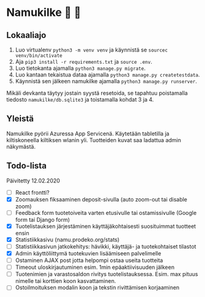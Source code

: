 # Namukilke :candy: :apple:

## Lokaaliajo

1. Luo virtualenv `python3 -m venv venv` ja käynnistä se `sourcec venv/bin/activate`
2. Aja `pip3 install -r requirements.txt` ja `source .env`.
3. Luo tietokanta ajamalla `python3 manage.py migrate`.
4. Luo kantaan tekaistua dataa ajamalla `python3 manage.py createtestdata`.
5. Käynnistä sen jälkeen namukilke ajamalla `python3 manage.py runserver`.

Mikäli devkanta täytyy jostain syystä resetoida, se tapahtuu poistamalla tiedosto `namukilke/db.sqlite3` ja toistamalla kohdat 3 ja 4.

## Yleistä

Namukilke pyörii Azuressa App Servicenä. Käytetään tabletilla ja kiltiskoneella kiltiksen wlanin yli. Tuotteiden kuvat saa ladattua admin näkymästä.

## Todo-lista

Päivitetty 12.02.2020

- [ ] React frontti?
- [x] Zoomauksen fiksaaminen deposit-sivulla (auto zoom-out tai disable zoom)
- [ ] Feedback form tuotetoiveita varten etusivulle tai ostamissivulle (Google form tai Django form)
- [x] Tuotelistauksen järjestäminen käyttäjäkohtaisesti suosituimmat tuotteet ensin
- [x] Statistiikkasivu (namu.prodeko.org/stats)
- [ ] Statistiikkasivun jatkokehitys: hävikki, käyttäjä- ja tuotekohtaiset tilastot
- [x] Admin käyttöliittymä tuotekuvien lisäämiseen palvelimelle
- [ ] Ostaminen AJAX post jotta helpompi ostaa useita tuotteita
- [ ] Timeout uloskirjautuminen esim. 1min epäaktiivisuuden jälkeen
- [ ] Tuotenimien ja varastosaldon rivitys tuotelistauksessa. Esim. max pituus nimelle tai korttien koon kasvattaminen.
- [ ] Ostoilmoituksen modalin koon ja tekstin rivittämisen korjaaminen
